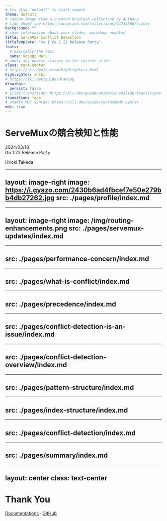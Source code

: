 ```yaml
---
# try also 'default' to start simple
theme: default
# random image from a curated Unsplash collection by Anthony
# like them? see https://unsplash.com/collections/94734566/slidev
background: ""
# some information about your slides, markdown enabled
title: ServeMux Conflict Detection
titleTemplate: "%s | Go 1.22 Release Party"
fonts:
  # basically the text
  sans: Kosugi Maru
# apply any unocss classes to the current slide
class: text-center
# https://sli.dev/custom/highlighters.html
highlighter: shiki
# https://sli.dev/guide/drawing
drawings:
  persist: false
# slide transition: https://sli.dev/guide/animations#slide-transitions
transition: fade
# enable MDC Syntax: https://sli.dev/guide/syntax#mdc-syntax
mdc: true
---
```


# ServeMuxの競合検知と性能

2024/03/18  
Go 1.22 Release Party

Hiroki Takeda

<div class="abs-br m-6">
  <a href="https://github.com/rhumie/go122party" target="_blank" alt="GitHub" title="Open in GitHub"
    class="text-xl slidev-icon-btn opacity-50 !border-none !hover:text-white">
    <carbon-logo-github />
  </a>
</div>

---
layout: image-right
image: https://i.gyazo.com/2430b6ad4fbcef7e50e279bb4db27262.jpg
src: ./pages/profile/index.md
---

---
layout: image-right
image: /img/routing-enhancements.png
src: ./pages/servemux-updates/index.md
---

---
src: ./pages/performance-concern/index.md
---

---
src: ./pages/what-is-conflict/index.md
---

---
src: ./pages/precedence/index.md
---

---
src: ./pages/conflict-detection-is-an-issue/index.md
---

---
src: ./pages/conflict-detection-overview/index.md
---

---
src: ./pages/pattern-structure/index.md
---

---
src: ./pages/index-structure/index.md
---

---
src: ./pages/conflict-detection/index.md
---

---
src: ./pages/summary/index.md
---

---
layout: center
class: text-center
---

# Thank You

[Documentations]() · [GitHub]()
